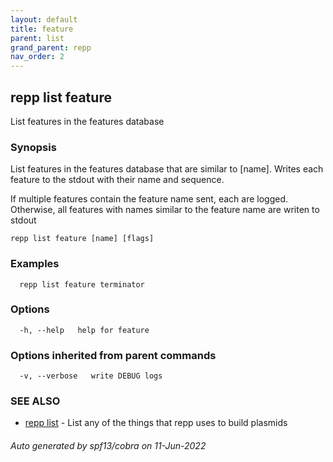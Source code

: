 ```yaml
---
layout: default
title: feature
parent: list
grand_parent: repp
nav_order: 2
---
```

## repp list feature

List features in the features database

### Synopsis

List features in the features database that are similar to [name].
Writes each feature to the stdout with their name and sequence.

If multiple features contain the feature name sent, each are logged.
Otherwise, all features with names similar to the feature name are writen to stdout

```
repp list feature [name] [flags]
```

### Examples

```
  repp list feature terminator
```

### Options

```
  -h, --help   help for feature
```

### Options inherited from parent commands

```
  -v, --verbose   write DEBUG logs
```

### SEE ALSO

* [repp list](repp_list)	 - List any of the things that repp uses to build plasmids

###### Auto generated by spf13/cobra on 11-Jun-2022
